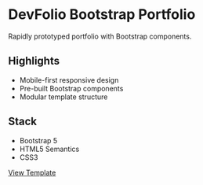 # DevFolio Bootstrap Portfolio

Rapidly prototyped portfolio with Bootstrap components.

## Highlights

- Mobile-first responsive design
- Pre-built Bootstrap components
- Modular template structure

## Stack

- Bootstrap 5
- HTML5 Semantics
- CSS3

[View Template](https://mohamedezz524.github.io/Fifth-project/)
